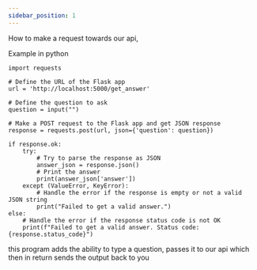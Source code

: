 ```yaml
---
sidebar_position: 1
---
```


How to make a request towards our api,

Example in python
```
import requests

# Define the URL of the Flask app
url = 'http://localhost:5000/get_answer'

# Define the question to ask
question = input("")

# Make a POST request to the Flask app and get JSON response
response = requests.post(url, json={'question': question})

if response.ok:
    try:
        # Try to parse the response as JSON
        answer_json = response.json()
        # Print the answer
        print(answer_json['answer'])
    except (ValueError, KeyError):
        # Handle the error if the response is empty or not a valid JSON string
        print("Failed to get a valid answer.")
else:
    # Handle the error if the response status code is not OK
    print(f"Failed to get a valid answer. Status code: {response.status_code}")

```
this program adds the ability to type a question, passes it to our api which then in return sends the output back to you
